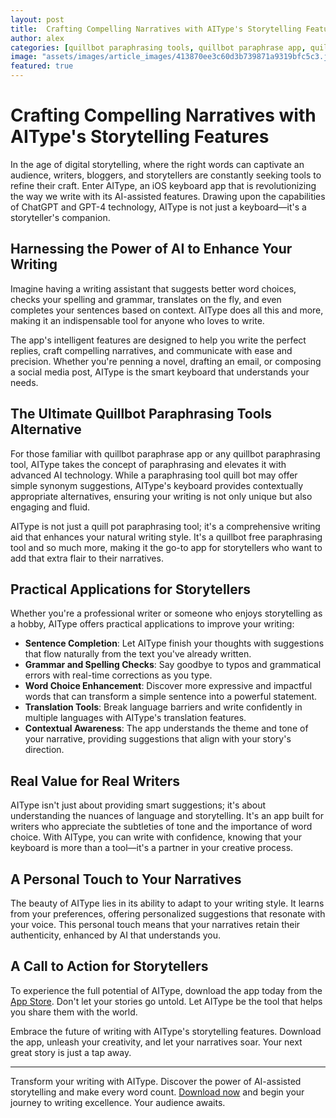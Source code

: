 ```yaml
---
layout: post
title:  Crafting Compelling Narratives with AIType's Storytelling Features --- Focus on AIType's use in storytelling.
author: alex
categories: [quillbot paraphrasing tools, quillbot paraphrase app, quillbot paraphrase tool, quill pot paraphrasing tool, paraphrasing tool quill bot, quillbot paraphrasing tool, quillbot free paraphrasing tool]
image: "assets/images/article_images/413870ee3c60d3b739871a9319bfc5c3.jpg"
featured: true
---
```


# Crafting Compelling Narratives with AIType's Storytelling Features

In the age of digital storytelling, where the right words can captivate an audience, writers, bloggers, and storytellers are constantly seeking tools to refine their craft. Enter AIType, an iOS keyboard app that is revolutionizing the way we write with its AI-assisted features. Drawing upon the capabilities of ChatGPT and GPT-4 technology, AIType is not just a keyboard—it's a storyteller's companion.

## Harnessing the Power of AI to Enhance Your Writing

Imagine having a writing assistant that suggests better word choices, checks your spelling and grammar, translates on the fly, and even completes your sentences based on context. AIType does all this and more, making it an indispensable tool for anyone who loves to write.

The app's intelligent features are designed to help you write the perfect replies, craft compelling narratives, and communicate with ease and precision. Whether you're penning a novel, drafting an email, or composing a social media post, AIType is the smart keyboard that understands your needs.

## The Ultimate Quillbot Paraphrasing Tools Alternative

For those familiar with quillbot paraphrase app or any quillbot paraphrasing tool, AIType takes the concept of paraphrasing and elevates it with advanced AI technology. While a paraphrasing tool quill bot may offer simple synonym suggestions, AIType's keyboard provides contextually appropriate alternatives, ensuring your writing is not only unique but also engaging and fluid.

AIType is not just a quill pot paraphrasing tool; it's a comprehensive writing aid that enhances your natural writing style. It's a quillbot free paraphrasing tool and so much more, making it the go-to app for storytellers who want to add that extra flair to their narratives.

## Practical Applications for Storytellers

Whether you're a professional writer or someone who enjoys storytelling as a hobby, AIType offers practical applications to improve your writing:

- **Sentence Completion**: Let AIType finish your thoughts with suggestions that flow naturally from the text you've already written.
- **Grammar and Spelling Checks**: Say goodbye to typos and grammatical errors with real-time corrections as you type.
- **Word Choice Enhancement**: Discover more expressive and impactful words that can transform a simple sentence into a powerful statement.
- **Translation Tools**: Break language barriers and write confidently in multiple languages with AIType's translation features.
- **Contextual Awareness**: The app understands the theme and tone of your narrative, providing suggestions that align with your story's direction.

## Real Value for Real Writers

AIType isn't just about providing smart suggestions; it's about understanding the nuances of language and storytelling. It's an app built for writers who appreciate the subtleties of tone and the importance of word choice. With AIType, you can write with confidence, knowing that your keyboard is more than a tool—it's a partner in your creative process.

## A Personal Touch to Your Narratives

The beauty of AIType lies in its ability to adapt to your writing style. It learns from your preferences, offering personalized suggestions that resonate with your voice. This personal touch means that your narratives retain their authenticity, enhanced by AI that understands you.

## A Call to Action for Storytellers

To experience the full potential of AIType, download the app today from the [App Store](https://apps.apple.com/us/app/aitype-grammar-check-keyboard/id6469163944). Don't let your stories go untold. Let AIType be the tool that helps you share them with the world.

Embrace the future of writing with AIType's storytelling features. Download the app, unleash your creativity, and let your narratives soar. Your next great story is just a tap away.

---

Transform your writing with AIType. Discover the power of AI-assisted storytelling and make every word count. [Download now](https://apps.apple.com/us/app/aitype-grammar-check-keyboard/id6469163944) and begin your journey to writing excellence. Your audience awaits.